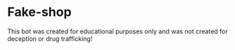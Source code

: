 # Fake-shop
This bot was created for educational purposes only and was not created for deception or drug trafficking!
